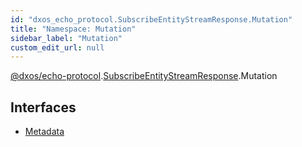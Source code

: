 ```yaml
---
id: "dxos_echo_protocol.SubscribeEntityStreamResponse.Mutation"
title: "Namespace: Mutation"
sidebar_label: "Mutation"
custom_edit_url: null
---
```


[@dxos/echo-protocol](../modules/dxos_echo_protocol.md).[SubscribeEntityStreamResponse](dxos_echo_protocol.SubscribeEntityStreamResponse.md).Mutation

## Interfaces

- [Metadata](../interfaces/dxos_echo_protocol.SubscribeEntityStreamResponse.Mutation.Metadata.md)
